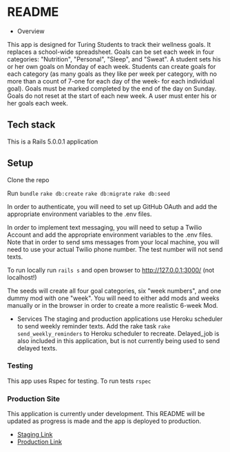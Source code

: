 # README

* Overview

This app is designed for Turing Students to track their wellness goals.  It replaces a school-wide spreadsheet. Goals can be set each week in four categories: "Nutrition", "Personal", "Sleep", and "Sweat". A student sets his or her own goals on Monday of each week. Students can create goals for each category (as many goals as they like per week per category, with no more than a count of 7-one for each day of the week- for each individual goal).  Goals must be marked completed by the end of the day on Sunday.  Goals do not reset at the start of each new week. A user must enter his or her goals each week.


## Tech stack
 This is a Rails 5.0.0.1 application

## Setup

 Clone the repo

 Run `bundle`
 `rake db:create`
 `rake db:migrate`
 `rake db:seed`


 In order to authenticate, you will need to set up GitHub OAuth and add the appropriate environment variables to the .env files.

 In order to implement text messaging, you will need to setup a Twilio Account and add the appropriate environment variables to the .env files. Note that in order to send sms messages from your local machine, you will need to use your actual Twilio phone number. The test number will not send texts.

 To run locally run `rails s` and open browser to http://127.0.0.1:3000/ (not localhost!)

 The seeds will create all four goal categories, six "week numbers", and one dummy mod with one "week". You will need to either add mods and weeks manually or in the browser in order to create a more realistic 6-week Mod.  

 * Services
 The staging and production applications use Heroku scheduler to send weekly reminder texts.
 Add the rake task `rake send_weekly_reminders` to Heroku scheduler to recreate.
 Delayed_job is also included in this application, but is not currently being used to send delayed texts.

### Testing

This app uses Rspec for testing. To run tests `rspec`

### Production Site
This application is currently under development. This README will be updated as progress is made and the app is deployed to production.  
* [Staging Link](https://well-track-staging.herokuapp.com)
* [Production Link](https://turing-wellness-tracker.herokuapp.com/)
